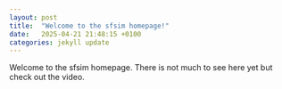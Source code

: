 ```yaml
---
layout: post
title:  "Welcome to the sfsim homepage!"
date:   2025-04-21 21:48:15 +0100
categories: jekyll update
---
```


Welcome to the sfsim homepage.
There is not much to see here yet but check out the video.
